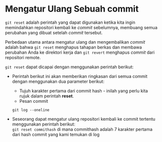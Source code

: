# Mengatur Ulang Sebuah commit

`git reset` adalah perintah yang dapat digunakan ketika kita ingin memindahkan repositori kembali ke _commit_ sebelumnya, membuang semua perubahan yang dibuat setelah _commit_ tersebut.<br/>

Perbedaan utama antara mengatur ulang dan mengembalikan _commit_ adalah bahwa `git reset` menghapus tahapan berkas dan membawa perubahan Anda ke direktori kerja
dan `git revert` menghapus _commit_ dari repositori remote.<br/>

`git reset` dapat dicapai dengan menggunakan perintah berikut:

- Perintah berikut ini akan memberikan ringkasan dari semua commit dengan menggunakan dua parameter berikut:

  - Tujuh karakter pertama dari commit hash - inilah yang perlu kita rujuk dalam perintah **reset**.
  - Pesan commit

  ```
  git log --oneline
  ```

- Seseorang dapat mengatur ulang repositori kembali ke commit tertentu menggunakan perintah berikut: <br />
  `git reset commithash`
  di mana commithash adalah 7 karakter pertama dari hash commit yang kami temukan di log
